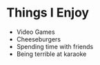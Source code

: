 # Things I Enjoy
- Video Games
- Cheeseburgers
- Spending time with friends
- Being terrible at karaoke
